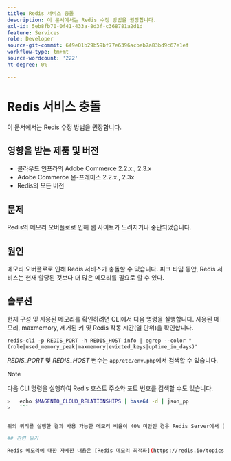 ```yaml
---
title: Redis 서비스 충돌
description: 이 문서에서는 Redis 수정 방법을 권장합니다.
exl-id: 5eb8fb70-0f41-433a-8d3f-c368781a2d1d
feature: Services
role: Developer
source-git-commit: 649e01b29b59bf77e6396acbeb7a83bd9c67e1ef
workflow-type: tm+mt
source-wordcount: '222'
ht-degree: 0%

---
```


# Redis 서비스 충돌

이 문서에서는 Redis 수정 방법을 권장합니다.

## 영향을 받는 제품 및 버전

* 클라우드 인프라의 Adobe Commerce 2.2.x., 2.3.x
* Adobe Commerce 온-프레미스 2.2.x., 2.3x
* Redis의 모든 버전

## 문제

Redis의 메모리 오버플로로 인해 웹 사이트가 느려지거나 중단되었습니다.

## 원인

메모리 오버플로로 인해 Redis 서비스가 충돌할 수 있습니다. 피크 타임 동안, Redis 서비스는 현재 할당된 것보다 더 많은 메모리를 필요로 할 수 있다.

## 솔루션

현재 구성 및 사용된 메모리를 확인하려면 CLI에서 다음 명령을 실행합니다. 사용된 메모리, maxmemory, 제거된 키 및 Redis 작동 시간(일 단위)을 확인합니다.

```
redis-cli -p REDIS_PORT -h REDIS_HOST info | egrep --color "(role|used_memory_peak|maxmemory|evicted_keys|uptime_in_days)"
```

*REDIS\_PORT* 및 *REDIS\_HOST* 변수는 `app/etc/env.php`에서 검색할 수 있습니다.

>[!NOTE]
>
>다음 CLI 명령을 실행하여 Redis 호스트 주소와 포트 번호를 검색할 수도 있습니다.
>   
```bash
>   echo $MAGENTO_CLOUD_RELATIONSHIPS | base64 -d | json_pp
>   ```


위의 쿼리를 실행한 결과 사용 가능한 메모리 비율이 40% 미만인 경우 Redis Server에서 [ 설정의 증가를 요청하는 ](/help/help-center-guide/help-center/magento-help-center-user-guide.md#submit-ticket)Adobe Commerce 지원에 티켓을 제출`maxmemory`합니다. 제거된 키 값이 &quot;0&quot;이 아니거나 일 단위의 Redis 작동 시간이 0인 경우(Redis가 오늘 충돌했음을 나타냄) 이 문제에 대한 조사 및 수정 요청을 위해 [Adobe Commerce 지원에 티켓을 제출](/help/help-center-guide/help-center/magento-help-center-user-guide.md#submit-ticket)해야 합니다.

## 관련 읽기

Redis 메모리에 대한 자세한 내용은 [Redis 메모리 최적화](https://redis.io/topics/memory-optimization)를 참조하세요.
